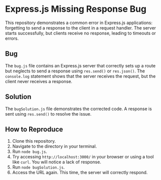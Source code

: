 # Express.js Missing Response Bug

This repository demonstrates a common error in Express.js applications: forgetting to send a response to the client in a request handler. The server starts successfully, but clients receive no response, leading to timeouts or errors.

## Bug

The `bug.js` file contains an Express.js server that correctly sets up a route but neglects to send a response using `res.send()` or `res.json()`.  The `console.log` statement shows that the server receives the request, but the client never receives a response.

## Solution

The `bugSolution.js` file demonstrates the corrected code. A response is sent using `res.send()` to resolve the issue.

## How to Reproduce

1. Clone this repository.
2. Navigate to the directory in your terminal.
3. Run `node bug.js`. 
4. Try accessing `http://localhost:3000/` in your browser or using a tool like `curl`.  You will notice a lack of response.
5. Run `node bugSolution.js`. 
6. Access the URL again. This time, the server will correctly respond.
